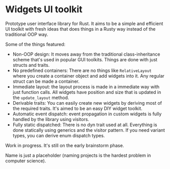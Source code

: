 # Widgets UI toolkit

Prototype user interface library for Rust. It aims to be a simple and efficient UI toolkit
with fresh ideas that does things in a Rusty way instead of the traditional OOP way.

Some of the things featured:

- Non-OOP design: It moves away from the traditional class-inheritance scheme that's used
  in popular GUI toolkits. Things are done with just structs and traits.
- No predefined containers: There are no things like `RelativeLayout` where you create a
  container object and add widgets into it. Any regular struct can be made a container.
- Immediate layout: the layout process is made in a immediate way with just function calls.
  All widgets have position and size that is updated in the `update_layout` method.
- Derivable traits: You can easily create new widgets by deriving most of the required
  traits. It's aimed to be an easy DIY widget toolkit.
- Automatic event dispatch: event propagation in custom widgets is fully handled by the
  library using visitors.
- Fully static dispatched: There is no dyn trait used at all. Everything is done statically
  using generics and the visitor pattern. If you need variant types, you can derive enum
  dispatch types.

Work in progress. It's still on the early brainstorm phase.

Name is just a placeholder (naming projects is the hardest problem in computer science).
